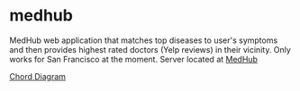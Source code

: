 # medhub
MedHub web application that matches top diseases to user's symptoms and then provides highest rated doctors (Yelp reviews) in their vicinity. Only works for San Francisco at the moment. Server located at [MedHub](ec2-35-166-19-234.us-west-2.compute.amazonaws.com:5000/)

[Chord Diagram](https://shivathudi.github.io/flights-chord/)
